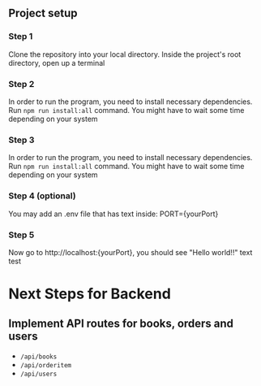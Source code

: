 ## Project setup
### Step 1
Clone the repository into your local directory.
Inside the project's root directory, open up a terminal
### Step 2
In order to run the program, you need to install necessary dependencies. Run `npm run install:all` command. You might have to wait some time depending on your system
### Step 3
In order to run the program, you need to install necessary dependencies. Run `npm run install:all` command. You might have to wait some time depending on your system
### Step 4 (optional)
You may add an .env file that has text inside: PORT={yourPort}
### Step 5
Now go to http://localhost:{yourPort}, you should see "Hello world!!" text
test

# Next Steps for Backend
## Implement API routes for books, orders and users
* `/api/books`
* `/api/orderitem`
* `/api/users`

